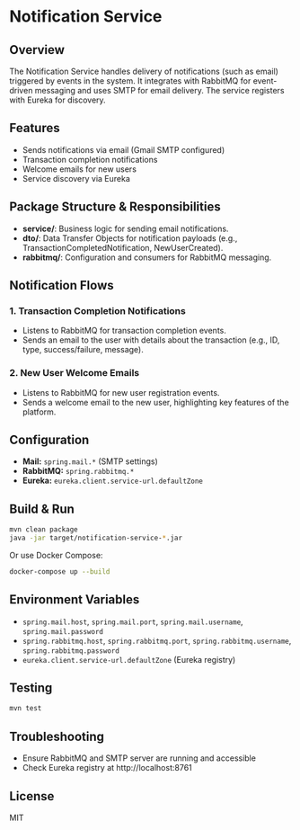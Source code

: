 # Notification Service

## Overview
The Notification Service handles delivery of notifications (such as email) triggered by events in the system. It integrates with RabbitMQ for event-driven messaging and uses SMTP for email delivery. The service registers with Eureka for discovery.

## Features
- Sends notifications via email (Gmail SMTP configured)
- Transaction completion notifications
- Welcome emails for new users
- Service discovery via Eureka

## Package Structure & Responsibilities
- **service/**: Business logic for sending email notifications.
- **dto/**: Data Transfer Objects for notification payloads (e.g., TransactionCompletedNotification, NewUserCreated).
- **rabbitmq/**: Configuration and consumers for RabbitMQ messaging.

## Notification Flows

### 1. Transaction Completion Notifications
- Listens to RabbitMQ for transaction completion events.
- Sends an email to the user with details about the transaction (e.g., ID, type, success/failure, message).

### 2. New User Welcome Emails
- Listens to RabbitMQ for new user registration events.
- Sends a welcome email to the new user, highlighting key features of the platform.

## Configuration
- **Mail:** `spring.mail.*` (SMTP settings)
- **RabbitMQ:** `spring.rabbitmq.*`
- **Eureka:** `eureka.client.service-url.defaultZone`

## Build & Run
```sh
mvn clean package
java -jar target/notification-service-*.jar
```
Or use Docker Compose:
```sh
docker-compose up --build
```

## Environment Variables
- `spring.mail.host`, `spring.mail.port`, `spring.mail.username`, `spring.mail.password`
- `spring.rabbitmq.host`, `spring.rabbitmq.port`, `spring.rabbitmq.username`, `spring.rabbitmq.password`
- `eureka.client.service-url.defaultZone` (Eureka registry)

## Testing
```sh
mvn test
```

## Troubleshooting
- Ensure RabbitMQ and SMTP server are running and accessible
- Check Eureka registry at http://localhost:8761

## License
MIT
